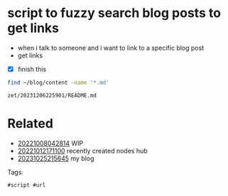 # script to fuzzy search blog posts to get links

- when i talk to someone and i want to link to a specific blog post
- get links
- [x] finish this

```bash
find ~/blog/content -name '*.md'
```

` zet/20231206225901/README.md `

# Related

- [20221008042814](/zet/20221008042814/README.md) WIP
- [20221012171100](/zet/20221012171100/README.md) recently created nodes hub
- [20231025215645](/zet/20231025215645/README.md) my blog

Tags:

    #script #url
